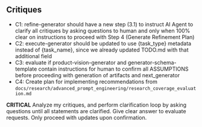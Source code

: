 ## Critiques

- C1: refine-generator should have a new step (3.1) to instruct AI Agent to clarify all critiques by asking questions to human and only when 100% clear on instructions to proceed with Step 4 (Generate Refinement Plan)
- C2: execute-generator should be updated to use {task_type} metadata instead of {task_name}, since we already updated TODO.md with that additional field
- C3: evaluate if product-vision-generator and generator-schema-template contain instructions for human to confirm all ASSUMPTIONS before proceeding with generation of artifacts and next_generator
- C4: Create plan for implementing recommendations from `docs/research/advanced_prompt_engineering/research_coverage_evaluation.md`

**CRITICAL** Analyze my critiques, and perform clarification loop by asking questions until all statements are clarified. Give clear answer to evaluate requests. Only proceed with updates upon confirmation.
 